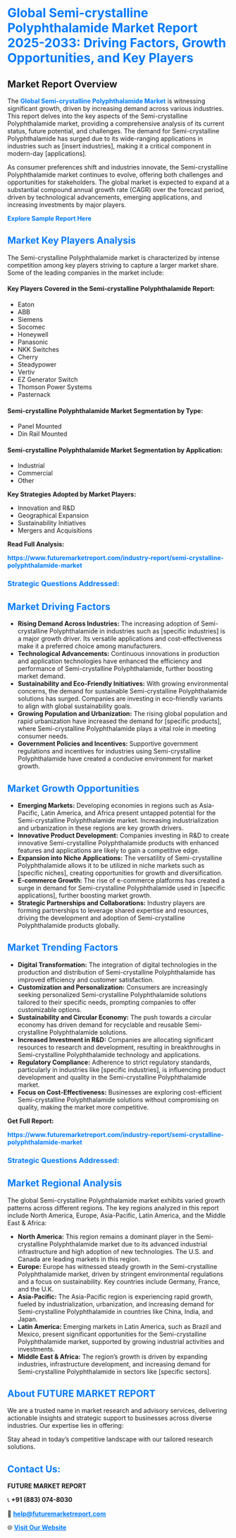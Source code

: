 <h1 style="color: #007BFF;">Global Semi-crystalline Polyphthalamide Market Report 2025-2033: Driving Factors, Growth Opportunities, and Key Players</h1>

<section id="overview">
<h2>Market Report Overview</h2>
<p>The <a href="https://www.futuremarketreport.com/industry-report/semi-crystalline-polyphthalamide-market" style="color: #007BFF; text-decoration: none;"><strong>Global Semi-crystalline Polyphthalamide Market</strong></a> is witnessing significant growth, driven by increasing demand across various industries. This report delves into the key aspects of the Semi-crystalline Polyphthalamide market, providing a comprehensive analysis of its current status, future potential, and challenges. The demand for Semi-crystalline Polyphthalamide has surged due to its wide-ranging applications in industries such as [insert industries], making it a critical component in modern-day [applications].</p>
<p>As consumer preferences shift and industries innovate, the Semi-crystalline Polyphthalamide market continues to evolve, offering both challenges and opportunities for stakeholders. The global market is expected to expand at a substantial compound annual growth rate (CAGR) over the forecast period, driven by technological advancements, emerging applications, and increasing investments by major players.</p>
</section>

<section id="overview">
<p><a href="https://www.futuremarketreport.com/request-sample/reportId=32372" style="color: #007BFF; text-decoration: none;"><strong>Explore Sample Report Here</strong></a></p>
</section>

<section id="key-players">
<h2 style="color: #007BFF;">Market Key Players Analysis</h2>
<p>The Semi-crystalline Polyphthalamide market is characterized by intense competition among key players striving to capture a larger market share. Some of the leading companies in the market include:</p>
<h4>Key Players Covered in the Semi-crystalline Polyphthalamide Report:</h4>
<ul><li>Eaton</li><li>ABB</li><li>Siemens</li><li>Socomec</li><li>Honeywell</li><li>Panasonic</li><li>NKK Switches</li><li>Cherry</li><li>Steadypower</li><li>Vertiv</li><li>EZ Generator Switch</li><li>Thomson Power Systems</li><li>Pasternack</li></ul>
<h4>Semi-crystalline Polyphthalamide Market Segmentation by Type:</h4>
<ul><li>Panel Mounted</li><li>Din Rail Mounted</li></ul>

<h4>Semi-crystalline Polyphthalamide Market Segmentation by Application:</h4>
<ul><li>Industrial</li><li>Commercial</li><li>Other</li></ul>
<p><strong>Key Strategies Adopted by Market Players:</strong></p>
<ul>
<li>Innovation and R&D</li>
<li>Geographical Expansion</li>
<li>Sustainability Initiatives</li>
<li>Mergers and Acquisitions</li>
</ul>
</section>

<section>
<p><strong>Read Full Analysis: </strong></p><a href="https://www.futuremarketreport.com/industry-report/semi-crystalline-polyphthalamide-market" style="color: #007BFF; text-decoration: none;"><strong>https://www.futuremarketreport.com/industry-report/semi-crystalline-polyphthalamide-market</strong></a>
<h3 style="color: #007BFF;">Strategic Questions Addressed:</h3>
</section>

<section id="driving-factors">
<h2 style="color: #007BFF;">Market Driving Factors</h2>
<ul>
<li><strong>Rising Demand Across Industries:</strong> The increasing adoption of Semi-crystalline Polyphthalamide in industries such as [specific industries] is a major growth driver. Its versatile applications and cost-effectiveness make it a preferred choice among manufacturers.</li>
<li><strong>Technological Advancements:</strong> Continuous innovations in production and application technologies have enhanced the efficiency and performance of Semi-crystalline Polyphthalamide, further boosting market demand.</li>
<li><strong>Sustainability and Eco-Friendly Initiatives:</strong> With growing environmental concerns, the demand for sustainable Semi-crystalline Polyphthalamide solutions has surged. Companies are investing in eco-friendly variants to align with global sustainability goals.</li>
<li><strong>Growing Population and Urbanization:</strong> The rising global population and rapid urbanization have increased the demand for [specific products], where Semi-crystalline Polyphthalamide plays a vital role in meeting consumer needs.</li>
<li><strong>Government Policies and Incentives:</strong> Supportive government regulations and incentives for industries using Semi-crystalline Polyphthalamide have created a conducive environment for market growth.</li>
</ul>
</section>

<section id="growth-opportunities">
<h2 style="color: #007BFF;">Market Growth Opportunities</h2>
<ul>
<li><strong>Emerging Markets:</strong> Developing economies in regions such as Asia-Pacific, Latin America, and Africa present untapped potential for the Semi-crystalline Polyphthalamide market. Increasing industrialization and urbanization in these regions are key growth drivers.</li>
<li><strong>Innovative Product Development:</strong> Companies investing in R&D to create innovative Semi-crystalline Polyphthalamide products with enhanced features and applications are likely to gain a competitive edge.</li>
<li><strong>Expansion into Niche Applications:</strong> The versatility of Semi-crystalline Polyphthalamide allows it to be utilized in niche markets such as [specific niches], creating opportunities for growth and diversification.</li>
<li><strong>E-commerce Growth:</strong> The rise of e-commerce platforms has created a surge in demand for Semi-crystalline Polyphthalamide used in [specific applications], further boosting market growth.</li>
<li><strong>Strategic Partnerships and Collaborations:</strong> Industry players are forming partnerships to leverage shared expertise and resources, driving the development and adoption of Semi-crystalline Polyphthalamide products globally.</li>
</ul>
</section>

<section id="trending-factors">
<h2 style="color: #007BFF;">Market Trending Factors</h2>
<ul>
<li><strong>Digital Transformation:</strong> The integration of digital technologies in the production and distribution of Semi-crystalline Polyphthalamide has improved efficiency and customer satisfaction.</li>
<li><strong>Customization and Personalization:</strong> Consumers are increasingly seeking personalized Semi-crystalline Polyphthalamide solutions tailored to their specific needs, prompting companies to offer customizable options.</li>
<li><strong>Sustainability and Circular Economy:</strong> The push towards a circular economy has driven demand for recyclable and reusable Semi-crystalline Polyphthalamide solutions.</li>
<li><strong>Increased Investment in R&D:</strong> Companies are allocating significant resources to research and development, resulting in breakthroughs in Semi-crystalline Polyphthalamide technology and applications.</li>
<li><strong>Regulatory Compliance:</strong> Adherence to strict regulatory standards, particularly in industries like [specific industries], is influencing product development and quality in the Semi-crystalline Polyphthalamide market.</li>
<li><strong>Focus on Cost-Effectiveness:</strong> Businesses are exploring cost-efficient Semi-crystalline Polyphthalamide solutions without compromising on quality, making the market more competitive.</li>
</ul>
</section>

<section>
<p><strong>Get Full Report: </strong></p><a href="https://www.futuremarketreport.com/industry-report/semi-crystalline-polyphthalamide-market" style="color: #007BFF; text-decoration: none;"><strong>https://www.futuremarketreport.com/industry-report/semi-crystalline-polyphthalamide-market</strong></a>
<h3 style="color: #007BFF;">Strategic Questions Addressed:</h3>
</section>


<section id="regional-analysis">
<h2 style="color: #007BFF;">Market Regional Analysis</h2>
<p>The global Semi-crystalline Polyphthalamide market exhibits varied growth patterns across different regions. The key regions analyzed in this report include North America, Europe, Asia-Pacific, Latin America, and the Middle East & Africa:</p>
<ul>
<li><strong>North America:</strong> This region remains a dominant player in the Semi-crystalline Polyphthalamide market due to its advanced industrial infrastructure and high adoption of new technologies. The U.S. and Canada are leading markets in this region.</li>
<li><strong>Europe:</strong> Europe has witnessed steady growth in the Semi-crystalline Polyphthalamide market, driven by stringent environmental regulations and a focus on sustainability. Key countries include Germany, France, and the U.K.</li>
<li><strong>Asia-Pacific:</strong> The Asia-Pacific region is experiencing rapid growth, fueled by industrialization, urbanization, and increasing demand for Semi-crystalline Polyphthalamide in countries like China, India, and Japan.</li>
<li><strong>Latin America:</strong> Emerging markets in Latin America, such as Brazil and Mexico, present significant opportunities for the Semi-crystalline Polyphthalamide market, supported by growing industrial activities and investments.</li>
<li><strong>Middle East & Africa:</strong> The region’s growth is driven by expanding industries, infrastructure development, and increasing demand for Semi-crystalline Polyphthalamide in sectors like [specific sectors].</li>
</ul>
</section>

<footer>
<h2 style="color: #007BFF;">About FUTURE MARKET REPORT</h2>
<p>We are a trusted name in market research and advisory services, delivering actionable insights and strategic support to businesses across diverse industries. Our expertise lies in offering:</p>

<p>Stay ahead in today’s competitive landscape with our tailored research solutions.</p>

<h2 style="color: #007BFF;">Contact Us:</h2>
<p><strong>FUTURE MARKET REPORT</strong></p>
<p>📞 <strong>+91 (883) 074-8030</strong></p>
<p>📧 <strong><a href="mailto:help@futuremarketreport.com" style="color: #007BFF;">help@futuremarketreport.com</a></strong></p>
<p>🌐 <strong><a href="https://www.futuremarketreport.com/" style="color: #007BFF;">Visit Our Website</a></strong></p>
</footer>